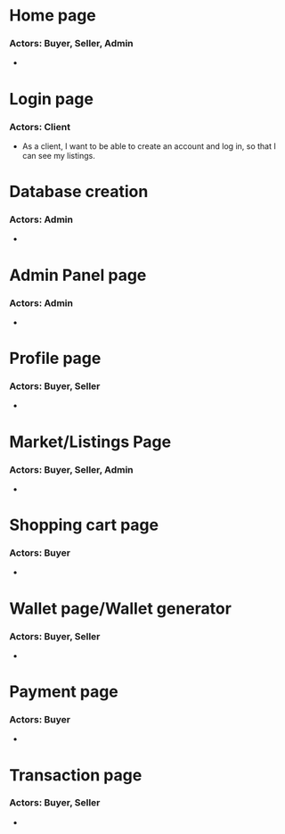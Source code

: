 # Home page
### Actors: Buyer, Seller, Admin
*

# Login page
### Actors: Client
* As a client, I want to be able to create an account and log in, so that I can see my listings.

# Database creation
### Actors: Admin
*

# Admin Panel page
### Actors: Admin
*

# Profile page
### Actors: Buyer, Seller
*

# Market/Listings Page
### Actors: Buyer, Seller, Admin
*

# Shopping cart page
### Actors: Buyer
*

# Wallet page/Wallet generator
### Actors: Buyer, Seller
*

# Payment page
### Actors: Buyer
*

# Transaction page
### Actors: Buyer, Seller
*
